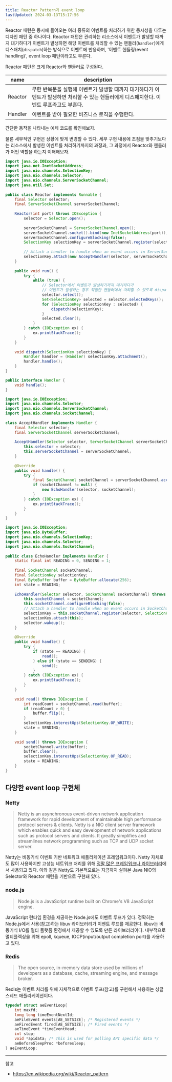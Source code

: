 ```yaml
---
title: Reactor Pattern과 event loop
lastUpdated: 2024-03-13T15:17:56
---
```


Reactor 패턴은 동시에 들어오는 여러 종류의 이벤트를 처리하기 위한 동시성을 다루는 디자인 패턴 중 하나이다. Reactor 패턴은 관리하는 리소스에서 이벤트가 발생할 때까지 대기하다가 이벤트가 발생하면 해당 이벤트를 처리할 수 있는 핸들러(`handler`)에게 디스패치(`dispatch`)하는 방식으로 이벤트에 반응하며, '이벤트 핸들링(event handling)', event loop 패턴이라고도 부른다.

Reactor 패턴은 크게 Reactor와 핸들러로 구성된다.

|name|description|
|-|-|
|Reactor|무한 반복문을 실행해 이벤트가 발생할 때까지 대기하다가 이벤트가 발생하면 처리할 수 있는 핸들러에게 디스패치한다. 이벤트 루프라고도 부흔다.|
|Handler|이벤트를 받아 필요한 비즈니스 로직을 수행한다.|

간단한 동작을 나타내는 예제 코드를 확인해보자.

물론 세부적인 구현은 상황에 맞게 변경할 수 있다. 세부 구현 내용에 초점을 맞추기보다는 리소스에서 발생한 이벤트를 처리하기까지의 과정과, 그 과정에서 Reactor와 핸들러가 어떤 역할을 하는지 이해해보자.

```java
import java.io.IOException;
import java.net.InetSocketAddress;
import java.nio.channels.SelectionKey;
import java.nio.channels.Selector;
import java.nio.channels.ServerSocketChannel;
import java.util.Set;
  
public class Reactor implements Runnable {
    final Selector selector;
    final ServerSocketChannel serverSocketChannel;
  
    Reactor(int port) throws IOException {
        selector = Selector.open();
  
        serverSocketChannel = ServerSocketChannel.open();
        serverSocketChannel.socket().bind(new InetSocketAddress(port));
        serverSocketChannel.configureBlocking(false);
        SelectionKey selectionKey = serverSocketChannel.register(selector, SelectionKey.OP_ACCEPT);
  
        // Attach a handler to handle when an event occurs in ServerSocketChannel.
        selectionKey.attach(new AcceptHandler(selector, serverSocketChannel));
    }
  
    public void run() {
        try {
            while (true) {
                // Selector에서 이벤트가 발생하기까지 대기하다가
                // 이벤트가 발생하는 경우 적절한 핸들러에서 처리할 수 있도록 dispatch한다.
                selector.select();
                Set<SelectionKey> selected = selector.selectedKeys();
                for (SelectionKey selectionKey : selected) {
                    dispatch(selectionKey);
                }
                selected.clear();
            }
        } catch (IOException ex) {
            ex.printStackTrace();
        }
    }
  
    void dispatch(SelectionKey selectionKey) {
        Handler handler = (Handler) selectionKey.attachment();
        handler.handle();
    }
}
```

```java
public interface Handler {
    void handle();
}
```

```java
import java.io.IOException;
import java.nio.channels.Selector;
import java.nio.channels.ServerSocketChannel;
import java.nio.channels.SocketChannel;
  
class AcceptHandler implements Handler {
    final Selector selector;
    final ServerSocketChannel serverSocketChannel;
  
    AcceptHandler(Selector selector, ServerSocketChannel serverSocketChannel) {
        this.selector = selector;
        this.serverSocketChannel = serverSocketChannel;
    }
  
    @Override
    public void handle() {
        try {
            final SocketChannel socketChannel = serverSocketChannel.accept();
            if (socketChannel != null) {
                new EchoHandler(selector, socketChannel);
            }
        } catch (IOException ex) {
            ex.printStackTrace();
        }
    }
}
```

```java
import java.io.IOException;
import java.nio.ByteBuffer;
import java.nio.channels.SelectionKey;
import java.nio.channels.Selector;
import java.nio.channels.SocketChannel;
  
public class EchoHandler implements Handler {
    static final int READING = 0, SENDING = 1;
  
    final SocketChannel socketChannel;
    final SelectionKey selectionKey;
    final ByteBuffer buffer = ByteBuffer.allocate(256);
    int state = READING;
  
    EchoHandler(Selector selector, SocketChannel socketChannel) throws IOException {
        this.socketChannel = socketChannel;
        this.socketChannel.configureBlocking(false);
        // Attach a handler to handle when an event occurs in SocketChannel.
        selectionKey = this.socketChannel.register(selector, SelectionKey.OP_READ);
        selectionKey.attach(this);
        selector.wakeup();
    }
  
    @Override
    public void handle() {
        try {
            if (state == READING) {
                read();
            } else if (state == SENDING) {
                send();
            }
        } catch (IOException ex) {
            ex.printStackTrace();
        }
    }
  
    void read() throws IOException {
        int readCount = socketChannel.read(buffer);
        if (readCount > 0) {
            buffer.flip();
        }
        selectionKey.interestOps(SelectionKey.OP_WRITE);
        state = SENDING;
    }
  
    void send() throws IOException {
        socketChannel.write(buffer);
        buffer.clear();
        selectionKey.interestOps(SelectionKey.OP_READ);
        state = READING;
    }
}
```

## 다양한 event loop 구현체

### Netty

> Netty is an asynchronous event-driven network application framework for rapid development of maintainable high performance protocol servers & clients. Netty is a NIO client server framework which enables quick and easy development of network applications such as protocol servers and clients. It greatly simplifies and streamlines network programming such as TCP and UDP socket server.

Netty는 비동기식 이벤트 기반 네트워크 애플리케이션 프레임워크이다. Netty 자체로도 많이 사용하지만 고성능 네트워크 처리를 위해 [정말 많은 프레임워크나 라이브러리](https://netty.io/wiki/related-projects.html)에서 사용되고 있다. 이와 같은 Netty도 기본적으로는 지금까지 살펴본 Java NIO의 Selector와 Reactor 패턴을 기반으로 구현돼 있다.

### node.js

> Node.js is a JavaScript runtime built on Chrome's V8 JavaScript engine.

JavaScript 런타임 환경을 제공하는 Node.js에도 이벤트 루프가 있다. 정확히는 Node.js에서 사용(참고)하는 libuv 라이브러리가 이벤트 루프를 제공한다. libuv는 비동기식 I/O를 멀티 플랫폼 환경에서 제공할 수 있도록 만든 라이브러리이다. 내부적으로 멀티플렉싱을 위해 epoll, kqueue, IOCP(input/output completion port)를 사용하고 있다.

### Redis

> The open source, in-memory data store used by millions of developers as a database, cache, streaming engine, and message broker.

Redis는 이벤트 처리를 위해 자체적으로 이벤트 루프(참고)를 구현해서 사용하는 싱글 스레드 애플리케이션이다.

```c
typedef struct aeEventLoop{
    int maxfd;
    long long timeEventNextId;
    aeFileEvent events[AE_SETSIZE]; /* Registered events */
    aeFiredEvent fired[AE_SETSIZE]; /* Fired events */
    aeTimeEvent *timeEventHead;
    int stop;
    void *apidata; /* This is used for polling API specific data */
    aeBeforeSleepProc *beforesleep;
} aeEventLoop;
```

---
참고
- https://en.wikipedia.org/wiki/Reactor_pattern